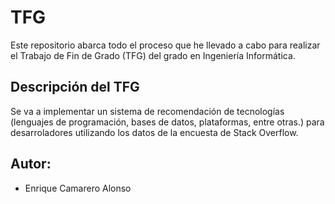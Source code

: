 # TFG

Este repositorio abarca todo el proceso que he llevado a cabo para realizar el Trabajo de Fin de Grado (TFG) del grado en Ingeniería Informática.

## Descripción del TFG
Se va a implementar un sistema de recomendación de tecnologías (lenguajes de programación, bases de datos, plataformas, entre otras.) para desarroladores utilizando los datos de la encuesta de Stack Overflow.

## Autor: 
- Enrique Camarero Alonso
